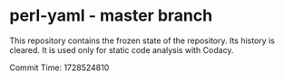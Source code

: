 # perl-yaml - master branch

This repository contains the frozen state of the repository.
Its history is cleared. It is used only for static code
analysis with Codacy.

Commit Time: 1728524810